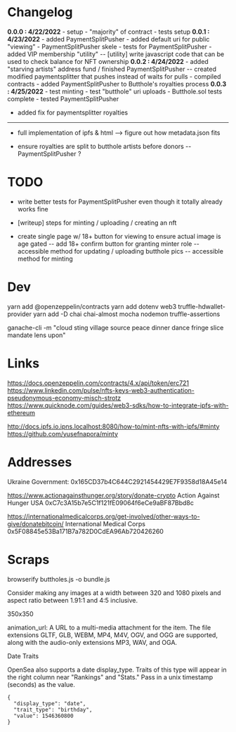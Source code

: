 # Changelog

**0.0.0 : 4/22/2022**
	- setup
	- "majority" of contract
	- tests setup
	**0.0.1 : 4/23/2022**
	- added PaymentSplitPusher
	- added default uri for public "viewing"
	- PaymentSplitPusher skele
	- tests for PaymentSplitPusher
	- added VIP membership "utility"
	-- [utility] write javascript code that can be used to check balance for NFT ownership
	**0.0.2 : 4/24/2022**
	- added "starving artists" address fund / finished PaymentSplitPusher
	-- created modified paymentsplitter that pushes instead of waits for pulls
	- compiled contracts
	- added PaymentSplitPusher to Butthole's royalties process
	**0.0.3 : 4/25/2022**
	- test minting
	- test "butthole" uri uploads
	- Butthole.sol tests complete
	- tested PaymentSplitPusher

- added fix for paymentsplitter royalties

------------------------------------------------------------------------


- full implementation of ipfs & html
--> figure out how metadata.json fits

- ensure royalties are split to butthole artists before donors
-- PaymentSplitPusher ? 



# TODO

- write better tests for PaymentSplitPusher even though it totally already works fine

- [writeup] steps for minting / uploading / creating an nft
- create single page w/ 18+ button for viewing to ensure actual image is age gated
-- add 18+ confirm button for granting minter role
-- accessible method for updating / uploading butthole pics
-- accessible method for minting

# Dev

yarn add @openzeppelin/contracts
yarn add dotenv web3 truffle-hdwallet-provider
yarn add -D chai chai-almost mocha nodemon truffle-assertions

ganache-cli -m "cloud sting village source peace dinner dance fringe slice mandate lens upon"

# Links

https://docs.openzeppelin.com/contracts/4.x/api/token/erc721
https://www.linkedin.com/pulse/nfts-keys-web3-authentication-pseudonymous-economy-misch-strotz
https://www.quicknode.com/guides/web3-sdks/how-to-integrate-ipfs-with-ethereum

http://docs.ipfs.io.ipns.localhost:8080/how-to/mint-nfts-with-ipfs/#minty
https://github.com/yusefnapora/minty

# Addresses

Ukraine Government:
0x165CD37b4C644C2921454429E7F9358d18A45e14

https://www.actionagainsthunger.org/story/donate-crypto
Action Against Hunger USA
0xC7c3A15b7e5C1f121fE09064f6eCe9aBF87Bbd8c

https://internationalmedicalcorps.org/get-involved/other-ways-to-give/donatebitcoin/
International Medical Corps
0x5F08845e53Ba171B7a782D0CdEA96Ab720426260






# Scraps

browserify buttholes.js -o bundle.js

Consider making any images at a width between 320 and 1080 pixels and aspect ratio between 1.91:1 and 4:5 inclusive.

350x350


animation_url:    A URL to a multi-media attachment for the item. The file extensions GLTF, GLB, WEBM, MP4, M4V, OGV, and OGG are supported, along with the audio-only extensions MP3, WAV, and OGA.


Date Traits

OpenSea also supports a date display_type. Traits of this type will appear in the right column near "Rankings" and "Stats." Pass in a unix timestamp (seconds) as the value.

    {
      "display_type": "date", 
      "trait_type": "birthday", 
      "value": 1546360800
    }



